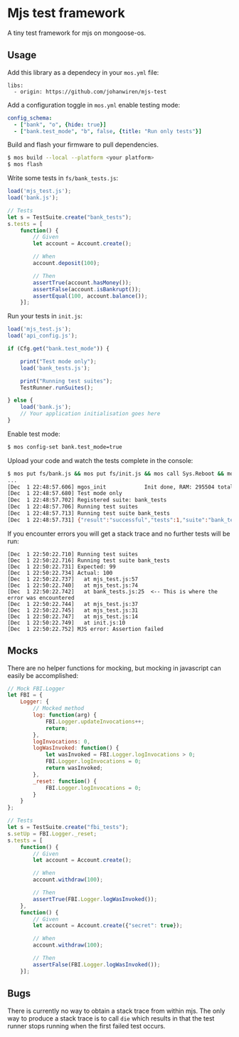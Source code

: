 # Mjs test framework

A tiny test framework for mjs on mongoose-os.

## Usage

Add this library as a dependecy in your `mos.yml` file:

```
libs:
  - origin: https://github.com/johanwiren/mjs-test
```

Add a configuration toggle in `mos.yml` enable testing mode:

```yaml
config_schema:
  - ["bank", "o", {hide: true}]
  - ["bank.test_mode", "b", false, {title: "Run only tests"}]
```

Build and flash your firmware to pull dependencies.

```sh
$ mos build --local --platform <your platform>
$ mos flash
```

Write some tests in `fs/bank_tests.js`:

```javascript
load('mjs_test.js');
load('bank.js');

// Tests
let s = TestSuite.create("bank_tests");
s.tests = [
    function() {
        // Given
        let account = Account.create();

        // When
        account.deposit(100);

        // Then
        assertTrue(account.hasMoney());
        assertFalse(account.isBankrupt());
        assertEqual(100, account.balance());
    }];
```

Run your tests in `init.js`:

```javascript
load('mjs_test.js');
load('api_config.js');

if (Cfg.get("bank.test_mode")) {

    print("Test mode only");
    load('bank_tests.js');

    print("Running test suites");
    TestRunner.runSuites();

} else {
    load('bank.js');
    // Your application initialisation goes here
}
```

Enable test mode:

```sh
$ mos config-set bank.test_mode=true
```

Upload your code and watch the tests complete in the console:

```sh
$ mos put fs/bank.js && mos put fs/init.js && mos call Sys.Reboot && mos console
...
[Dec  1 22:48:57.606] mgos_init            Init done, RAM: 295504 total, 222688 free, 222688 min free
[Dec  1 22:48:57.680] Test mode only 
[Dec  1 22:48:57.702] Registered suite: bank_tests 
[Dec  1 22:48:57.706] Running test suites 
[Dec  1 22:48:57.713] Running test suite bank_tests 
[Dec  1 22:48:57.731] {"result":"successful","tests":1,"suite":"bank_tests"} 
```

If you encounter errors you will get a stack trace and no further tests will be run:

```
[Dec  1 22:50:22.710] Running test suites 
[Dec  1 22:50:22.716] Running test suite bank_tests 
[Dec  1 22:50:22.731] Expected: 99 
[Dec  1 22:50:22.734] Actual: 100 
[Dec  1 22:50:22.737]   at mjs_test.js:57
[Dec  1 22:50:22.740]   at mjs_test.js:74
[Dec  1 22:50:22.742]   at bank_tests.js:25  <-- This is where the error was encountered
[Dec  1 22:50:22.744]   at mjs_test.js:37
[Dec  1 22:50:22.745]   at mjs_test.js:31
[Dec  1 22:50:22.747]   at mjs_test.js:14
[Dec  1 22:50:22.749]   at init.js:10
[Dec  1 22:50:22.752] MJS error: Assertion failed

```

## Mocks

There are no helper functions for mocking, but mocking in javascript can easily be accomplished:

```javascript
// Mock FBI.Logger
let FBI = {
    Logger: {
        // Mocked method
        log: function(arg) {
            FBI.Logger.updateInvocations++;
            return;
        },
        logInvocations: 0,
        logWasInvoked: function() {
            let wasInvoked = FBI.Logger.logInvocations > 0;
            FBI.Logger.logInvocations = 0;
            return wasInvoked;
        },
        _reset: function() {
            FBI.Logger.logInvocations = 0;
        }
    }
};

// Tests
let s = TestSuite.create("fbi_tests");
s.setUp = FBI.Logger._reset;
s.tests = [
    function() {
        // Given
        let account = Account.create();

        // When
        account.withdraw(100);

        // Then
        assertTrue(FBI.Logger.logWasInvoked());
    },
    function() {
        // Given
        let account = Account.create({"secret": true});

        // When
        account.withdraw(100);

        // Then
        assertFalse(FBI.Logger.logWasInvoked());
    }];
```

## Bugs

There is currently no way to obtain a stack trace from within mjs. The only way to produce a stack trace is to call `die` which results in that the test runner stops running when the first failed test occurs.
